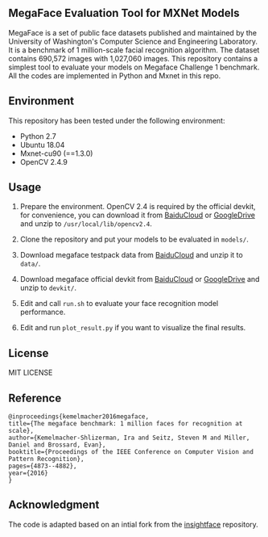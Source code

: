 
## MegaFace Evaluation Tool for MXNet Models

MegaFace is a set of public face datasets published and maintained by the University of Washington's Computer Science and Engineering Laboratory. It is a benchmark of 1 million-scale facial recognition algorithm. The dataset contains 690,572 images with 1,027,060 images. This repository contains a simplest tool to evaluate your models on Megaface Challenge 1 benchmark. All the codes are implemented in Python and Mxnet in this repo.


## Environment

This repository has been tested under the following environment:

-   Python 2.7 
-   Ubuntu 18.04
-   Mxnet-cu90 (==1.3.0)
-   OpenCV 2.4.9

## Usage

1.  Prepare the environment. OpenCV 2.4 is required by the official devkit, for convenience, you can download it from [BaiduCloud](https://pan.baidu.com/s/1By4yIds0hEnw6_Ihh75R5w) or [GoogleDrive](https://drive.google.com/open?id=1Ifjj6zJQaXzuggr0tVcaMe21F7hd1PZk) and unzip to ``/usr/local/lib/opencv2.4``.

2.  Clone the repository and put your models to be evaluated in ``models/``.

3.  Download megaface testpack data from [BaiduCloud](https://pan.baidu.com/s/1kUXItYfHowpczk-80FLoGg) and unzip it to ``data/``.

4.  Download megaface official devkit from [BaiduCloud](https://pan.baidu.com/s/1M7KF8IrcWCmzRprtahszcA) or [GoogleDrive](https://drive.google.com/open?id=1ESr2PzPg5c2trzlkr_ZqtKeaRkmvjeNi) and unzip to ``devkit/``.
    
5.  Edit and call ``run.sh`` to evaluate your face recognition model performance.

6.  Edit and run ``plot_result.py`` if you want to visualize the final results.
    


## License

MIT LICENSE


## Reference

```
@inproceedings{kemelmacher2016megaface,
title={The megaface benchmark: 1 million faces for recognition at scale},
author={Kemelmacher-Shlizerman, Ira and Seitz, Steven M and Miller, Daniel and Brossard, Evan},
booktitle={Proceedings of the IEEE Conference on Computer Vision and Pattern Recognition},
pages={4873--4882},
year={2016}
}
```


## Acknowledgment

The code is adapted based on an intial fork from the [insightface](https://github.com/deepinsight/insightface) repository.
